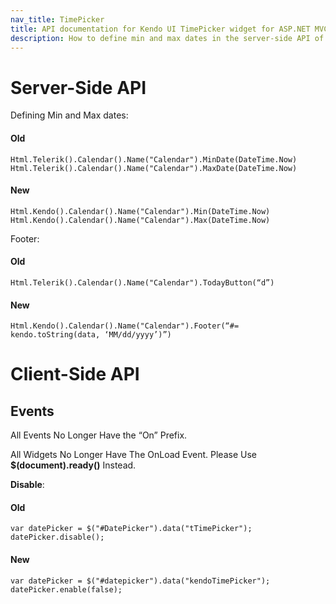 ```yaml
---
nav_title: TimePicker
title: API documentation for Kendo UI TimePicker widget for ASP.NET MVC
description: How to define min and max dates in the server-side API of Kendo UI TimePicker control for ASP.NET MVC.
---
```


# Server-Side API

Defining Min and Max dates:

#### Old

    Html.Telerik().Calendar().Name("Calendar").MinDate(DateTime.Now)
    Html.Telerik().Calendar().Name("Calendar").MaxDate(DateTime.Now)

#### New
    
    Html.Kendo().Calendar().Name("Calendar").Min(DateTime.Now)
    Html.Kendo().Calendar().Name("Calendar").Max(DateTime.Now)

Footer:

#### Old
    
    Html.Telerik().Calendar().Name("Calendar").TodayButton(“d”)

#### New
    
    Html.Kendo().Calendar().Name("Calendar").Footer(“#= kendo.toString(data, ‘MM/dd/yyyy’)”)

# Client-Side API

## Events

All Events No Longer Have the “On” Prefix.

All Widgets No Longer Have The OnLoad Event. Please Use **$(document).ready()** Instead.

**Disable**:

#### Old

    var datePicker = $("#DatePicker").data("tTimePicker");
    datePicker.disable();

#### New

    var datePicker = $("#datepicker").data("kendoTimePicker");
    datePicker.enable(false);
